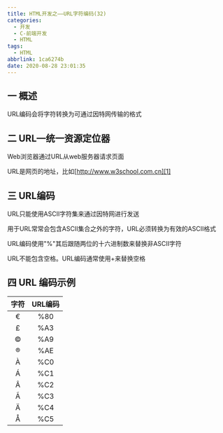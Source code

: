 ```yaml
---
title: HTML开发之——URL字符编码(32)
categories:
  - 开发
  - C-前端开发
  - HTML
tags:
  - HTML
abbrlink: 1ca6274b
date: 2020-08-28 23:01:35
---
```

## 一 概述

URL编码会将字符转换为可通过因特网传输的格式

<!--more-->

## 二 URL—统一资源定位器

Web浏览器通过URL从web服务器请求页面

URL是网页的地址，比如[http://www.w3school.com.cn][1]

## 三 URL编码

URL只能使用ASCII字符集来通过因特网进行发送

用于URL常常会包含ASCII集合之外的字符，URL必须转换为有效的ASCII格式

URL编码使用"%"其后跟随两位的十六进制数来替换非ASCII字符

URL不能包含空格。URL编码通常使用+来替换空格

## 四 URL 编码示例

| 字符 | URL编码 |
| :--: | :-----: |
|  €   |   %80   |
|  £   |   %A3   |
|  ©   |   %A9   |
|  ®   |   %AE   |
|  À   |   %C0   |
|  Á   |   %C1   |
|  Â   |   %C2   |
|  Ã   |   %C3   |
|  Ä   |   %C4   |
|  Å   |   %C5   |


[1]:http://www.w3school.com.cn

